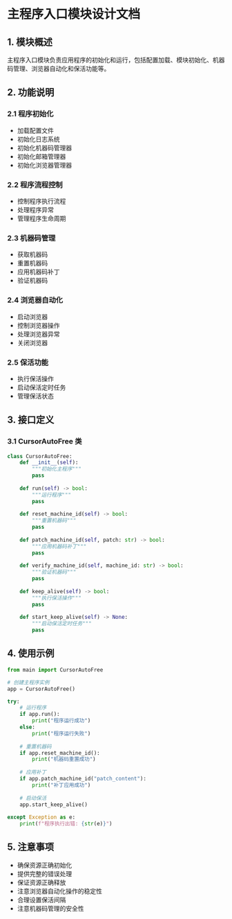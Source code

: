 # 主程序入口模块设计文档

## 1. 模块概述

主程序入口模块负责应用程序的初始化和运行，包括配置加载、模块初始化、机器码管理、浏览器自动化和保活功能等。

## 2. 功能说明

### 2.1 程序初始化
- 加载配置文件
- 初始化日志系统
- 初始化机器码管理器
- 初始化邮箱管理器
- 初始化浏览器管理器

### 2.2 程序流程控制
- 控制程序执行流程
- 处理程序异常
- 管理程序生命周期

### 2.3 机器码管理
- 获取机器码
- 重置机器码
- 应用机器码补丁
- 验证机器码

### 2.4 浏览器自动化
- 启动浏览器
- 控制浏览器操作
- 处理浏览器异常
- 关闭浏览器

### 2.5 保活功能
- 执行保活操作
- 启动保活定时任务
- 管理保活状态

## 3. 接口定义

### 3.1 CursorAutoFree 类
```python
class CursorAutoFree:
    def __init__(self):
        """初始化主程序"""
        pass
        
    def run(self) -> bool:
        """运行程序"""
        pass
        
    def reset_machine_id(self) -> bool:
        """重置机器码"""
        pass
        
    def patch_machine_id(self, patch: str) -> bool:
        """应用机器码补丁"""
        pass
        
    def verify_machine_id(self, machine_id: str) -> bool:
        """验证机器码"""
        pass
        
    def keep_alive(self) -> bool:
        """执行保活操作"""
        pass
        
    def start_keep_alive(self) -> None:
        """启动保活定时任务"""
        pass
```

## 4. 使用示例

```python
from main import CursorAutoFree

# 创建主程序实例
app = CursorAutoFree()

try:
    # 运行程序
    if app.run():
        print("程序运行成功")
    else:
        print("程序运行失败")
        
    # 重置机器码
    if app.reset_machine_id():
        print("机器码重置成功")
        
    # 应用补丁
    if app.patch_machine_id("patch_content"):
        print("补丁应用成功")
        
    # 启动保活
    app.start_keep_alive()
    
except Exception as e:
    print(f"程序执行出错: {str(e)}")
```

## 5. 注意事项

- 确保资源正确初始化
- 提供完整的错误处理
- 保证资源正确释放
- 注意浏览器自动化操作的稳定性
- 合理设置保活间隔
- 注意机器码管理的安全性 
